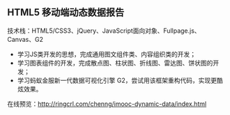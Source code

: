 HTML5 移动端动态数据报告
---
技术栈：HTML5/CSS3、jQuery、JavaScript面向对象、Fullpage.js、Canvas、G2
- 学习JS类开发的思想，完成通用图文组件类、内容组织类的开发；
- 学习图表组件的开发，完成散点图、柱状图、折线图、雷达图、饼状图的开发；
- 学习蚂蚁金服新一代数据可视化引擎 G2，尝试用该框架重构代码，实现更酷炫效果。

在线预览：<http://ringcrl.com/chenng/imooc-dynamic-data/index.html>